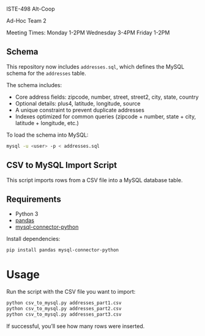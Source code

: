 ISTE-498 Alt-Coop

Ad-Hoc Team 2

Meeting Times:
Monday 1-2PM
Wednesday 3-4PM
Friday 1-2PM

## Schema

This repository now includes `addresses.sql`, which defines the MySQL schema for the `addresses` table.  

The schema includes:
- Core address fields: zipcode, number, street, street2, city, state, country
- Optional details: plus4, latitude, longitude, source
- A unique constraint to prevent duplicate addresses
- Indexes optimized for common queries (zipcode + number, state + city, latitude + longitude, etc.)

To load the schema into MySQL:

```bash
mysql -u <user> -p < addresses.sql
```

## CSV to MySQL Import Script

This script imports rows from a CSV file into a MySQL database table.

## Requirements
- Python 3
- [pandas](https://pandas.pydata.org/)  
- [mysql-connector-python](https://pypi.org/project/mysql-connector-python/)

Install dependencies:
```bash
pip install pandas mysql-connector-python
```
# Usage

Run the script with the CSV file you want to import:
```python
python csv_to_mysql.py addresses_part1.csv
python csv_to_mysql.py addresses_part2.csv
python csv_to_mysql.py addresses_part3.csv
```

If successful, you’ll see how many rows were inserted.
